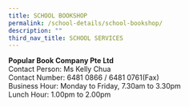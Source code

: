 ```yaml
---
title: SCHOOL BOOKSHOP
permalink: /school-details/school-bookshop/
description: ""
third_nav_title: SCHOOL SERVICES
---
```

**Popular Book Company Pte Ltd**
<br>Contact Person: Ms Kelly Chua
<br>Contact Number: 6481 0866 / 6481 0761(Fax)
<br>Business Hour: Monday to Friday, 7.30am to 3.30pm
<br>Lunch Hour: 1.00pm to 2.00pm